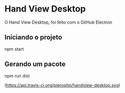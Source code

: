 # Hand View Desktop

O Hand View Desktop, foi feito com o GitHub Electron

## Iniciando o projeto
npm start

## Gerando um pacote
npm run dist

(https://api.travis-ci.org/pierophp/handview-desktop.svg)
